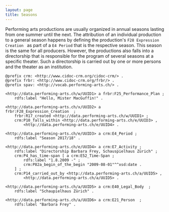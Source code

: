 ```yaml
---
layout: page
title: Seasons
---
```


Performing arts productions are usually organized in annual seasons lasting from one summer until the next. The attribution of an individual production to a general season happens by defining the production's `F28 Expression Creation ` as part of a `E4 Period` that is the respective season. This season is the same for all producers. However, the productions also falls into a directorship that is responsible for the program of several seasons at a specific theater. Such a directorship is carried out by one or more persons and the theater as an institution.

```ttl
@prefix crm: <http://www.cidoc-crm.org/cidoc-crm/> .
@prefix frbr: <http://www.cidoc-crm.org/frbr/> .
@prefix spav: <http://vocab.performing-arts.ch/> .

<http://data.performing-arts.ch/w/UUID1> a frbr:F25_Performance_Plan ;
    rdfs:label "Hello, Mister MacGuffin!" .

<http://data.performing-arts.ch/x/UUID2> a frbr:F28_Expression_Creation  ;
    frbr:R17_created <http://data.performing-arts.ch/w/UUID1> ;
    crm:P10_falls_within <http://data.performing-arts.ch/e/UUID3> ,
        <http://data.performing-arts.ch/e/UUID4> .

<http://data.performing-arts.ch/e/UUID3> a crm:E4_Period ;
    rdfs:label "Season 2017/18" .

<http://data.performing-arts.ch/e/UUID4> a crm:E7_Activity ;
    rdfs:label "Directorship Barbara Frey, Schauspielhaus Zürich" ;
    crm:P4_has_time-span [ a crm:E52_Time-Span ;
        rdfs:label "1.8.2009 -" ;
        crm:P82a_begin_of_the_begin "2009-08-01"^^xsd:date .
    ] ;
    crm:P14_carried_out_by <http://data.performing-arts.ch/a/UUID5> ,
        <http://data.performing-arts.ch/a/UUID5> .

<http://data.performing-arts.ch/a/UUID5> a crm:E40_Legal_Body  ;
    rdfs:label "Schaupielhaus Zürich" .

<http://data.performing-arts.ch/a/UUID6> a crm:E21_Person  ;
    rdfs:label "Barbara Frey" .
```